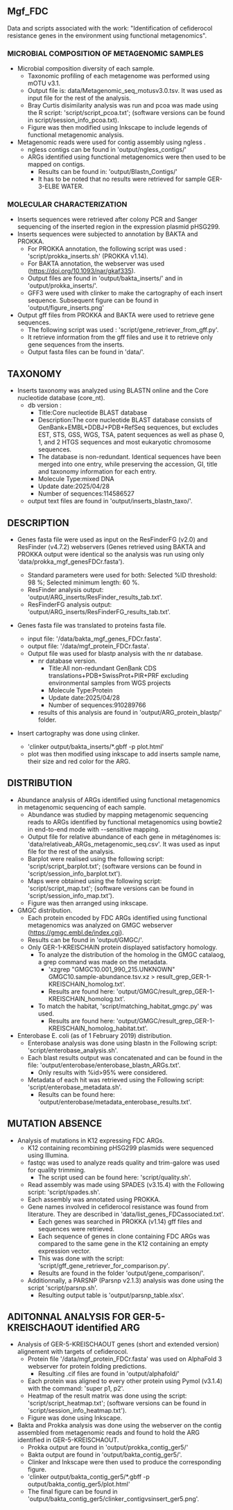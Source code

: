 ## Mgf_FDC ##
Data and scripts associated with the work: "Identification of cefiderocol resistance genes in the environment using functional metagenomics".

### MICROBIAL COMPOSITION OF METAGENOMIC SAMPLES

- Microbial composition diversity of each sample.
	- Taxonomic profiling of each metagenome was performed using mOTU v3.1.
	- Output file is: data/Metagenomic_seq_motusv3.0.tsv. It was used as input file for the rest of the analysis.
	- Bray Curtis disimilarity analysis was run and pcoa was made using the R script: 'script/script_pcoa.txt'; (software versions can be found in script/session_info_pcoa.txt).
	- Figure was then modified using Inkscape to include legends of functional metagenomic analysis.
- Metagenomic reads were used for contig assembly using ngless .
	- ngless contigs can be found in 'output/ngless_contigs/'
	- ARGs identified using functional metagenomics were then used to be mapped on contigs. 
		- Results can be found in: 'output/Blastn_Contigs/' 
		- It has to be noted that no results were retrieved for sample GER-3-ELBE WATER.

### MOLECULAR CHARACTERIZATION

- Inserts sequences were retrieved after colony PCR and Sanger sequencing of the inserted region in the expression plasmid pHSG299.
- Inserts sequences were subjected to annotation by BAKTA and PROKKA.
	- For PROKKA annotation, the following script was used : 'script/prokka_inserts.sh' (PROKKA v1.14).
	- For BAKTA annotation, the webserver was used (https://doi.org/10.1093/nar/gkaf335).
	- Output files are found in 'output/bakta_inserts/' and in 'output/prokka_inserts/'.
	- GFF3 were used with clinker to make the cartography of each insert sequence. Subsequent figure can be found in 'output/figure_inserts.png'
- Output gff files from PROKKA and BAKTA were used to retrieve gene sequences. 
	- The following script was used : 'script/gene_retriever_from_gff.py'. 
	- It retrieve information from the gff files and use it to retrieve only gene sequences from the inserts.
	- Output fasta files can be found in 'data/'.

## TAXONOMY
- Inserts taxonomy was analyzed using BLASTN online and the Core nucleotide database (core_nt).
	- db version : 
		- Title:Core nucleotide BLAST database
	 	- Description:The core nucleotide BLAST database consists of GenBank+EMBL+DDBJ+PDB+RefSeq sequences, but excludes EST, STS, GSS, WGS, TSA, patent sequences as well as phase 0, 1, and 2 HTGS sequences and most eukaryotic chromosome sequences. 
 		- The database is non-redundant. Identical sequences have been merged into one entry, while preserving the accession, GI, title and taxonomy information for each entry.
	 	- Molecule Type:mixed DNA
	 	- Update date:2025/04/28
	 	- Number of sequences:114586527
	- output text files are found in 'output/inserts_blastn_taxo/'.


## DESCRIPTION
- Genes fasta file were used as input on the ResFinderFG (v2.0) and ResFinder (v4.7.2) webservers (Genes retrieved using BAKTA and PROKKA output were identical so the analysis was run using only 'data/prokka_mgf_genesFDCr.fasta'). 
	- Standard parameters were used for both: Selected %ID threshold:  98 %; Selected minimum length:  60 %.
	- ResFinder analysis output: 'output/ARG_inserts/ResFinder_results_tab.txt'.
	- ResFinderFG analysis output: 'output/ARG_inserts/ResFinderFG_results_tab.txt'.

- Genes fasta file was translated to proteins fasta file.
	- input file: '/data/bakta_mgf_genes_FDCr.fasta'.
	- output file: '/data/mgf_protein_FDCr.fasta'.
	- Output file was used for blastp analysis with the nr database. 
		- nr database version.
			- Title:All non-redundant GenBank CDS translations+PDB+SwissProt+PIR+PRF excluding environmental samples from WGS projects
	 		- Molecule Type:Protein
 			- Update date:2025/04/28
 			- Number of sequences:910289766
		- results of this analysis are found in 'output/ARG_protein_blastp/' folder.

- Insert cartography was done using clinker.
	- 'clinker output/bakta_inserts/*.gbff -p plot.html'
	- plot was then modified using inkscape to add inserts sample name, their size and red color for the ARG.

## DISTRIBUTION

- Abundance analysis of ARGs identified using functional metagenomics in metagenomic sequencing of each sample. 
	- Abundance was studied by mapping metagenomic sequencing reads to ARGs identified by functional metagenomics using bowtie2 in end-to-end mode with --sensitive mapping. 
	- Output file for relative abundance of each gene in métagénomes is: 'data/relativeab_ARGs_metagenomic_seq.csv'. It was used as input file for the rest of the analysis. 
	- Barplot were realised using the following script:  'script/script_barplot.txt'; (software versions can be found in 'script/session_info_barplot.txt').
	- Maps were obtained using the following script: 'script/script_map.txt'; (software versions can be found in 'script/session_info_map.txt').
	- Figure was then arranged using inkscape.
- GMGC distribution.
	- Each protein encoded by FDC ARGs identified using functional metagenomics was analyzed on GMGC webserver (https://gmgc.embl.de/index.cgi). 
	- Results can be found in 'output/GMGC/'.
	- Only GER-1-KREISCHAIN protein displayed satisfactory homology.
		- To analyze the distribution of the homolog in the GMGC catalaog, a grep command was made on the metadata.
			- 'xzgrep "GMGC10.001_990_215.UNKNOWN" GMGC10.sample-abundance.tsv.xz > result_grep_GER-1-KREISCHAIN_homolog.txt'.
			- Results are found here: 'output/GMGC/result_grep_GER-1-KREISCHAIN_homolog.txt'.
		- To match the habitat, 'script/matching_habitat_gmgc.py' was used.
			- Results are found here: 'output/GMGC/result_grep_GER-1-KREISCHAIN_homolog_habitat.txt'.
- Enterobase E. coli (as of 1 February 2019) distribution.
	- Enterobase analysis was done using blastn in the Following script: 'script/enterobase_analysis.sh'.
	- Each blast results output was concatenated and can be found in the file: 'output/enterobase/enterobase_blastn_ARGs.txt'.
		- Only results with %id>95% were considered.
	- Metadata of each hit was retrieved using the Following script: 'script/enterobase_metadata.sh'.
		- Results can be found here: 'output/enterobase/metadata_enterobase_results.txt'.

## MUTATION ABSENCE
- Analysis of mutations in K12 expressing FDC ARGs.
	- K12 containing recombining pHSG299 plasmids were sequenced using Illumina.
	- fastqc was used to analyze reads quality and trim-galore was used for quality trimming. 
		- The script used can be found here: 'script/quality.sh'.
	- Read assembly was made using SPADES (v3.15.4) with the Following script: 'script/spades.sh'.
	- Each assembly was annotated using PROKKA. 
	- Gene names involved in cefiderocol resistance was found from literature. They are described in 'data/list_genes_FDCassociated.txt'.
		- Each genes was searched in PROKKA (v1.14) gff files and sequences were retrieved. 
		- Each sequence of genes in clone containing FDC ARGs was compared to the same gene in the K12 containing an empty expression vector. 
		- This was done with the script: 'script/gff_gene_retriever_for_comparison.py'.
		- Results are found in the folder 'output/gene_comparison/'.
	- Additionnally, a PARSNP (Parsnp v2.1.3) analysis was done using the script 'script/parsnp.sh'.
		- Resulting output table is 'output/parsnp_table.xlsx'.

## ADITONNAL ANALYSIS FOR GER-5-KREISCHAOUT identified ARG
- Analysis of GER-5-KREISCHAOUT genes (short and extended version) alignement with targets of cefiderocol.
	- Protein file '/data/mgf_protein_FDCr.fasta' was used on AlphaFold 3 webserver for protein folding predictions.
		- Resulting .cif files are found in 'output/alphafold/'
	- Each protein was aligned to every other protein using Pymol (v3.1.4) with the command: 'super p1, p2'.
	- Heatmap of the result matrix was done using the script: 'script/script_heatmap.txt'; (software versions can be found in 'script/session_info_heatmap.txt').
	- Figure was done using Inkscape.
- Bakta and Prokka analysis was done using the webserver on the contig assembled from metagenomic reads and found to hold the ARG identified in GER-5-KREISCHAOUT.
	- Prokka output are found in 'output/prokka_contig_ger5/'
	- Bakta output are found in 'output/bakta_contig_ger5/'.
	- Clinker and Inkscape were then used to produce the corresponding figure.
	- 'clinker output/bakta_contig_ger5/*.gbff -p output/bakta_contig_ger5/plot.html'
	- The final figure can be found in 'output/bakta_contig_ger5/clinker_contigvsinsert_ger5.png'.





	

	
	





	
	

